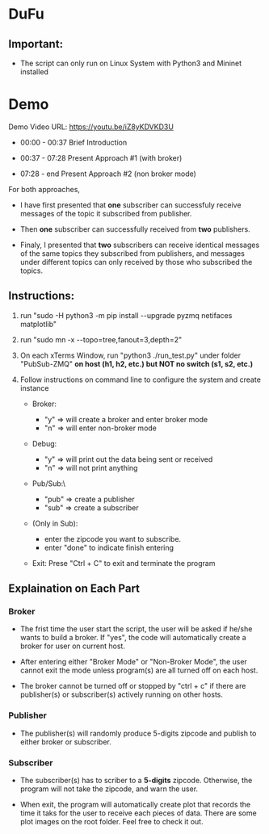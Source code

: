# DuFu

## Important:

- The script can only run on Linux System with Python3 and Mininet installed

# Demo

Demo Video URL: https://youtu.be/iZ8yKDVKD3U

- 00:00​ - 00:37 Brief Introduction

- 00:37​ - 07:28 Present Approach #1 (with broker)

- 07:28​ - end Present Approach #2 (non broker mode)

For both approaches,

- I have first presented that **one** subscriber can successfuly receive messages of the topic it subscribed from publisher.

- Then **one** subscriber can successfully received from **two** publishers.

- Finaly, I presented that **two** subscribers can receive identical messages of the same topics they subscribed from publishers, and messages under different topics can only received by those who subscribed the topics.

## Instructions:

1. run "sudo -H python3 -m pip install --upgrade pyzmq netifaces matplotlib"

2. run "sudo mn -x --topo=tree,fanout=3,depth=2"

3. On each xTerms Window, run "python3 ./run_test.py" under folder "PubSub-ZMQ" **on host (h1, h2, etc.) but NOT no switch (s1, s2, etc.)**

4. Follow instructions on command line to configure the system and create instance

   - Broker:

     - "y" => will create a broker and enter broker mode
     - "n" => will enter non-broker mode

   - Debug:

     - "y" => will print out the data being sent or received
     - "n" => will not print anything

   - Pub/Sub:\

     - "pub" => create a publisher
     - "sub" => create a subscriber

   - (Only in Sub):

     - enter the zipcode you want to subscribe.
     - enter "done" to indicate finish entering

   - Exit: Prese "Ctrl + C" to exit and terminate the program

## Explaination on Each Part

### Broker

- The frist time the user start the script, the user will be asked if he/she wants to build a broker. If "yes", the code will automatically create a broker for user on current host.

- After entering either "Broker Mode" or "Non-Broker Mode", the user cannot exit the mode unless program(s) are all turned off on each host.

- The broker cannot be turned off or stopped by "ctrl + c" if there are publisher(s) or subscriber(s) actively running on other hosts.

### Publisher

- The publisher(s) will randomly produce 5-digits zipcode and publish to either broker or subscriber.

### Subscriber

- The subscriber(s) has to scriber to a **5-digits** zipcode. Otherwise, the program will not take the zipcode, and warn the user.

- When exit, the program will automatically create plot that records the time it taks for the user to receive each pieces of data. There are some plot images on the root folder. Feel free to check it out.
